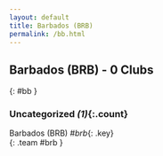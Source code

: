 ```yaml
---
layout: default
title: Barbados (BRB)
permalink: /bb.html
---
```



## Barbados (BRB) - 0 Clubs
{: #bb }









### Uncategorized _(1)_{:.count}


Barbados  (BRB)  _#brb_{: .key} <br>
{: .team #brb }


 

